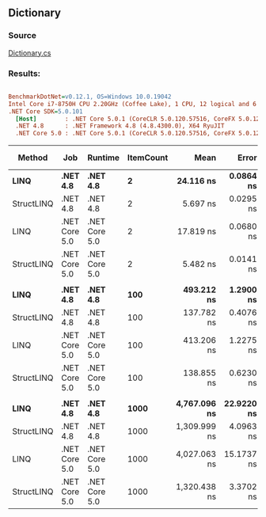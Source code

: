 ﻿## Dictionary

### Source
[Dictionary.cs](../../src/StructLinq.Benchmark/Dictionary.cs)

### Results:
``` ini

BenchmarkDotNet=v0.12.1, OS=Windows 10.0.19042
Intel Core i7-8750H CPU 2.20GHz (Coffee Lake), 1 CPU, 12 logical and 6 physical cores
.NET Core SDK=5.0.101
  [Host]        : .NET Core 5.0.1 (CoreCLR 5.0.120.57516, CoreFX 5.0.120.57516), X64 RyuJIT
  .NET 4.8      : .NET Framework 4.8 (4.8.4300.0), X64 RyuJIT
  .NET Core 5.0 : .NET Core 5.0.1 (CoreCLR 5.0.120.57516, CoreFX 5.0.120.57516), X64 RyuJIT


```
|     Method |           Job |       Runtime | ItemCount |         Mean |      Error |     StdDev | Ratio | Code Size | Gen 0 | Gen 1 | Gen 2 | Allocated |
|----------- |-------------- |-------------- |---------- |-------------:|-----------:|-----------:|------:|----------:|------:|------:|------:|----------:|
|       **LINQ** |      **.NET 4.8** |      **.NET 4.8** |         **2** |    **24.116 ns** |  **0.0864 ns** |  **0.0765 ns** |  **1.00** |    **1322 B** |     **-** |     **-** |     **-** |         **-** |
| StructLINQ |      .NET 4.8 |      .NET 4.8 |         2 |     5.697 ns |  0.0295 ns |  0.0276 ns |  0.24 |     116 B |     - |     - |     - |         - |
|       LINQ | .NET Core 5.0 | .NET Core 5.0 |         2 |    17.819 ns |  0.0680 ns |  0.0636 ns |  0.74 |     348 B |     - |     - |     - |         - |
| StructLINQ | .NET Core 5.0 | .NET Core 5.0 |         2 |     5.482 ns |  0.0141 ns |  0.0125 ns |  0.23 |     112 B |     - |     - |     - |         - |
|            |               |               |           |              |            |            |       |           |       |       |       |           |
|       **LINQ** |      **.NET 4.8** |      **.NET 4.8** |       **100** |   **493.212 ns** |  **1.2900 ns** |  **1.2067 ns** |  **1.00** |    **1322 B** |     **-** |     **-** |     **-** |         **-** |
| StructLINQ |      .NET 4.8 |      .NET 4.8 |       100 |   137.782 ns |  0.4076 ns |  0.3813 ns |  0.28 |     116 B |     - |     - |     - |         - |
|       LINQ | .NET Core 5.0 | .NET Core 5.0 |       100 |   413.206 ns |  1.2275 ns |  1.0881 ns |  0.84 |     348 B |     - |     - |     - |         - |
| StructLINQ | .NET Core 5.0 | .NET Core 5.0 |       100 |   138.855 ns |  0.6230 ns |  0.5828 ns |  0.28 |     112 B |     - |     - |     - |         - |
|            |               |               |           |              |            |            |       |           |       |       |       |           |
|       **LINQ** |      **.NET 4.8** |      **.NET 4.8** |      **1000** | **4,767.096 ns** | **22.9220 ns** | **20.3197 ns** |  **1.00** |    **1322 B** |     **-** |     **-** |     **-** |         **-** |
| StructLINQ |      .NET 4.8 |      .NET 4.8 |      1000 | 1,309.999 ns |  4.0963 ns |  3.8317 ns |  0.27 |     116 B |     - |     - |     - |         - |
|       LINQ | .NET Core 5.0 | .NET Core 5.0 |      1000 | 4,027.063 ns | 15.1737 ns | 14.1935 ns |  0.84 |     348 B |     - |     - |     - |         - |
| StructLINQ | .NET Core 5.0 | .NET Core 5.0 |      1000 | 1,320.438 ns |  3.3702 ns |  2.9876 ns |  0.28 |     112 B |     - |     - |     - |         - |
